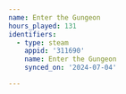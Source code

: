 ```yaml
---
name: Enter the Gungeon
hours_played: 131
identifiers:
  - type: steam
    appid: '311690'
    name: Enter the Gungeon
    synced_on: '2024-07-04'

---
```


